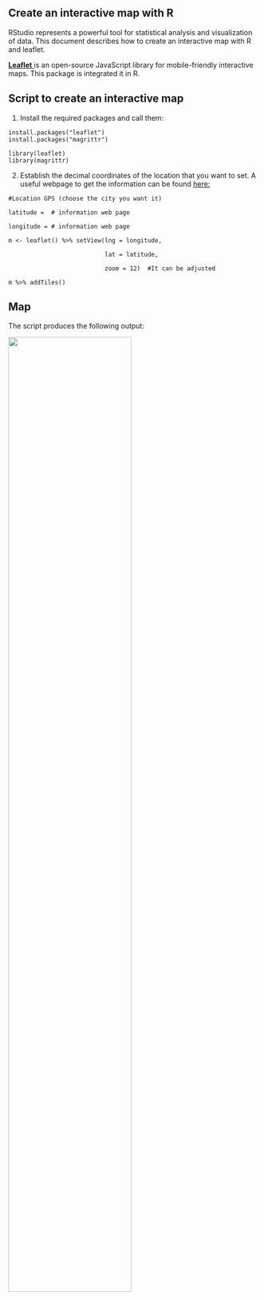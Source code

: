 ## Create an interactive map with R

RStudio represents a powerful tool for statistical analysis and visualization of data. This document describes how to create an interactive map with R and leaflet.

[**Leaflet** ](https://leafletjs.com/index.html) is an open-source JavaScript library for mobile-friendly interactive maps. This package is integrated it in R.

## Script to create an interactive map

1) Install the required packages and call them:

```
install.packages("leaflet") 
install.packages("magrittr")

library(leaflet)
library(magrittr)
```

2) Establish the decimal coordinates of the location that you want to set. A useful webpage to get the information can be found [here:](https://www.gps-latitude-longitude.com/)

```
#Location GPS (choose the city you want it)

latitude =  # information web page

longitude = # information web page

m <- leaflet() %>% setView(lng = longitude,
                           
                           lat = latitude,
                           
                           zoom = 12)  #It can be adjusted

m %>% addTiles()
```

## Map

The script produces the following output:

<img src="https://user-images.githubusercontent.com/37979454/44787760-4ffa9100-ab98-11e8-9a19-fccb48cfb90f.JPG" width="70%"></img> 

